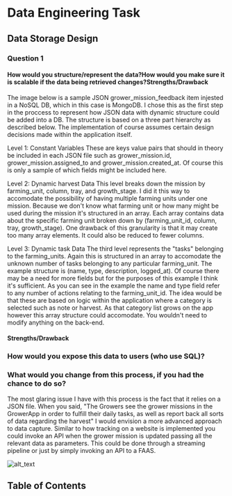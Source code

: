 # Data Engineering Task


## Data Storage Design

### Question 1


#### How would you structure/represent the data?How would you make sure it is scalable if the data being retrieved changes?Strengths/Drawback

The image below is a sample JSON grower_mission_feedback item injested in a NoSQL DB, which in this case is MongoDB. I chose this as the first step in the proccess to represent how JSON data with dynamic structure could be added into a DB. The structure is based on a three part hierarchy as described below. The implementation of course assumes certain design decisions made within the application itself.


Level 1: Constant Variables
These are keys value pairs that should in theory be included in each JSON file such as grower_mission.id, grower_mission.assigned_to and grower_mission.created_at. Of course this is only a sample of which fields might be included here. 


Level 2: Dynamic harvest Data
This level breaks down the mission by farming_unit, column, tray, and growth_stage. I did it this way to accomodate the possibility of having multiple farming units under one mission. Because we don't know what farming unit or how many might be used during the mission it's structured in an array. Each array contains data about the specific farming unit broken down by (farming_unit_id, column, tray, growth_stage). One drawback of this granularity is that it may create too many array elements. It could also be reduced to fewer columns.

Level 3: Dynamic task Data
The third level represents the "tasks" belonging to the farming_units. Again this is structured in an array to accomodate the unknown number of tasks belonging to any particular farming_unit. The example structure is (name, type, description, logged_at). Of course there may be a need for more fields but for the purposes of this example I think it's sufficient. As you can see in the example the name and type field refer to any number of actions relating to the farming_unit_id. The idea would be that these are based on logic within the application where a category is selected such as note or harvest. As that category list grows on the app however this array structure could accomodate. You wouldn't need to modify anything on the back-end.




#### Strengths/Drawback

### How would you expose this data to users (who use SQL)?

### What would you change from this process, if you had the chance to do so?
The most glaring issue I have with this process is the fact that it relies on a JSON file. When you said, "The Growers see the grower missions in the GrowerApp in order to fulfill their daily tasks, as well as report back all sorts of data regarding the harvest" I would envision a more advanced approach to data capture. Similar to how tracking on a website is implemented you could invoke an API when the grower mission is updated passing all the relevant data as parameters. This could be done through a streaming pipeline or just by simply invoking an API to a FAAS. 

![alt_text](/images/ontology_raw.PNG)

## Table of Contents

